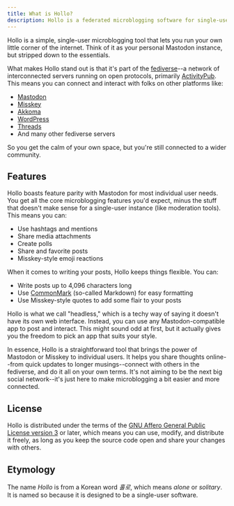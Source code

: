 ```yaml
---
title: What is Hollo?
description: Hollo is a federated microblogging software for single-users.
---
```


Hollo is a simple, single-user microblogging tool that lets you run your own
little corner of the internet. Think of it as your personal Mastodon instance,
but stripped down to the essentials.

What makes Hollo stand out is that it's part of the [fediverse]--a network of
interconnected servers running on open protocols, primarily [ActivityPub].
This means you can connect and interact with folks on other platforms like:

 -  [Mastodon]
 -  [Misskey]
 -  [Akkoma]
 -  [WordPress]
 -  [Threads]
 -  And many other fediverse servers

So you get the calm of your own space, but you're still connected to a wider
community.

[fediverse]: https://www.theverge.com/24063290/fediverse-explained-activitypub-social-media-open-protocol
[ActivityPub]: https://activitypub.rocks/
[Mastodon]: https://joinmastodon.org/
[Misskey]: https://misskey-hub.net/
[Akkoma]: https://akkoma.social/
[WordPress]: https://wordpress.org/
[Threads]: https://www.threads.net/


Features
--------

Hollo boasts feature parity with Mastodon for most individual user needs.
You get all the core microblogging features you'd expect, minus the stuff that
doesn't make sense for a single-user instance (like moderation tools).
This means you can:

 -  Use hashtags and mentions
 -  Share media attachments
 -  Create polls
 -  Share and favorite posts
 -  Misskey-style emoji reactions

When it comes to writing your posts, Hollo keeps things flexible. You can:

 -  Write posts up to 4,096 characters long
 -  Use [CommonMark] (so-called Markdown) for easy formatting
 -  Use Misskey-style quotes to add some flair to your posts

Hollo is what we call "headless," which is a techy way of saying it doesn't have
its own web interface. Instead, you can use any Mastodon-compatible app to post
and interact. This might sound odd at first, but it actually gives you
the freedom to pick an app that suits your style.

In essence, Hollo is a straightforward tool that brings the power of Mastodon
or Misskey
to individual users. It helps you share thoughts online--from quick updates to
longer musings--connect with others in the fediverse, and do it all on your own
terms. It's not aiming to be the next big social network--it's just here to
make microblogging a bit easier and more connected.

[CommonMark]: https://commonmark.org/


License
-------

Hollo is distributed under the terms of the [GNU Affero General Public License
version 3][AGPLv3] or later, which means you can use, modify, and distribute it
freely, as long as you keep the source code open and share your changes with
others.

[AGPLv3]: https://www.gnu.org/licenses/agpl-3.0


Etymology
---------

The name *Hollo* is from a Korean word *홀로*, which means *alone* or
*solitary*.  It is named so because it is designed to be a single-user software.
